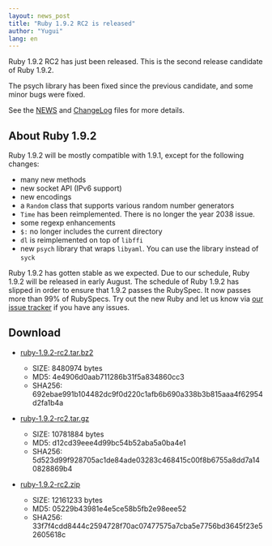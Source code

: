 ```yaml
---
layout: news_post
title: "Ruby 1.9.2 RC2 is released"
author: "Yugui"
lang: en
---
```


Ruby 1.9.2 RC2 has just been released. This is the second release
candidate of Ruby 1.9.2.

The psych library has been fixed since the previous candidate, and some
minor bugs were fixed.

See the [NEWS][1] and [ChangeLog][2] files for more details.

## About Ruby 1.9.2

Ruby 1.9.2 will be mostly compatible with 1.9.1, except for the
following changes:

* many new methods
* new socket API (IPv6 support)
* new encodings
* a `Random` class that supports various random number generators
* `Time` has been reimplemented. There is no longer the year 2038 issue.
* some regexp enhancements
* `$:` no longer includes the current directory
* `dl` is reimplemented on top of `libffi`
* new `psych` library that wraps `libyaml`. You can use the library
  instead of `syck`

Ruby 1.9.2 has gotten stable as we expected. Due to our schedule, Ruby
1.9.2 will be released in early August. The schedule of Ruby 1.9.2 has
slipped in order to ensure that 1.9.2 passes the RubySpec. It now passes
more than 99% of RubySpecs. Try out the new Ruby and let us know via
[our issue tracker][3] if you have any issues.

## Download

* [ruby-1.9.2-rc2.tar.bz2][4]
  * SIZE: 8480974 bytes
  * MD5: 4e4906d0aab711286b31f5a834860cc3
  * SHA256:
    692ebae991b104482dc9f0d220c1afb6b690a338b3b815aaa4f62954d2fa1b4a

* [ruby-1.9.2-rc2.tar.gz][5]
  * SIZE: 10781884 bytes
  * MD5: d12cd39eee4d99bc54b52aba5a0ba4e1
  * SHA256:
    5d523d99f928705ac1de84ade03283c468415c00f8b6755a8dd7a140828869b4

* [ruby-1.9.2-rc2.zip][6]
  * SIZE: 12161233 bytes
  * MD5: 05229b43981e4e5ce58b5fb2e98eee52
  * SHA256:
    33f7f4cdd8444c2594728f70ac07477575a7cba5e7756bd3645f23e52605618c



[1]: http://svn.ruby-lang.org/repos/ruby/tags/v1_9_2_rc2/NEWS
[2]: http://svn.ruby-lang.org/repos/ruby/tags/v1_9_2_rc2/ChangeLog
[3]: https://bugs.ruby-lang.org/projects/show/ruby-19/
[4]: https://cache.ruby-lang.org/pub/ruby/1.9/ruby-1.9.2-rc2.tar.bz2
[5]: https://cache.ruby-lang.org/pub/ruby/1.9/ruby-1.9.2-rc2.tar.gz
[6]: https://cache.ruby-lang.org/pub/ruby/1.9/ruby-1.9.2-rc2.zip
